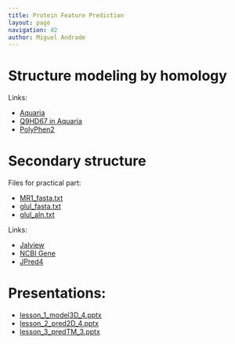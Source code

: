 ```yaml
---
title: Protein Feature Prediction
layout: page
navigation: 42
author: Miguel Andrade
---
```



# Structure modeling by homology

Links:

- [Aquaria](http://aquaria.ws)
- [Q9HD67 in Aquaria](http://aquaria.ws/Q9HD67/)
- [PolyPhen2](http://genetics.bwh.harvard.edu/pph2)

# Secondary structure

Files for practical part:

- [MR1_fasta.txt](MR1_fasta.txt)
- [glul_fasta.txt](glul_fasta.txt)
- [glul_aln.txt](glul_aln.txt)

Links:

- [Jalview](http://www.jalview.org)
- [NCBI Gene](http://www.ncbi.nlm.nih.gov/gene)
- [JPred4](http://www.compbio.dundee.ac.uk/jpred4)


# Presentations:

- [lesson_1_model3D_4.pptx](lesson_1_model3D_4.pptx)
- [lesson_2_pred2D_4.pptx](lesson_2_pred2D_4.pptx)
- [lesson_3_predTM_3.pptx](lesson_3_predTM_3.pptx)
